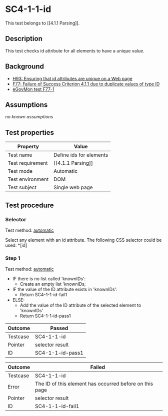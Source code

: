 
# SC4-1-1-id


This test belongs to [[4.1.1 Parsing]].


## Description
This test checks id attribute for all elements to have a unique value.


## Background
- [H93: Ensuring that id attributes are unique on a Web page](http://www.w3.org/TR/2014/NOTE-WCAG20-TECHS-20140311/H93)
- [F77: Failure of Success Criterion 4.1.1 due to duplicate values of type ID](http://www.w3.org/TR/2014/NOTE-WCAG20-TECHS-20140311/F77)
- [eGovMon test F77-1](http://wiki.egovmon.no/wiki/SC4.1.1#ID:_F77-1)


## Assumptions
*no known assumptions*


## Test properties
| Property          | Value
|-------------------|----
| Test name         | Define ids for elements
| Test requirement  | [[4.1.1 Parsing]]
| Test mode         | Automatic
| Test environment  | DOM
| Test subject      | Single web page


## Test procedure

### Selector
Test method: [automatic][earl:automatic]

Select any element with an id attribute. The following CSS selector could be used: *[id]

### Step 1
Test method: [automatic][earl:automatic]

- IF there is no list called 'knownIDs':
  - Create an empty list 'knownIDs;
- IF the value of the ID attribute exists in 'knownIDs':
  - Return SC4-1-1-id-fail1
- ELSE:
  - Add the value of the ID attribute of the selected element to 'knownIDs'
  - Return SC4-1-1-id-pass1

| Outcome  | Passed
|----------|-----
| Testcase | SC4-1-1-id
| Pointer  | selector result
| ID       | SC4-1-1-id-pass1

| Outcome  | Failed
|----------|-----
| Testcase | SC4-1-1-id
| Error    | The ID of this element has occurred before on this page
| Pointer  | selector result
| ID       | SC4-1-1-id-fail1



[earl:automatic]: ../earl/automatic.md
[earl:semiauto]: ../earl/semiauto.md
[earl:manual]: ../earl/manual.md